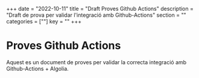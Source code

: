 +++
date        = "2022-10-11"
title       = "Draft Proves Github Actions"
description = "Draft de prova per validar l'integració amb Github-Actions"
section = ""
categories = [""]
key = ""
+++

# Proves Github Actions

Aquest es un document de proves per validar la correcta integració amb Github-Actions + Algolia.